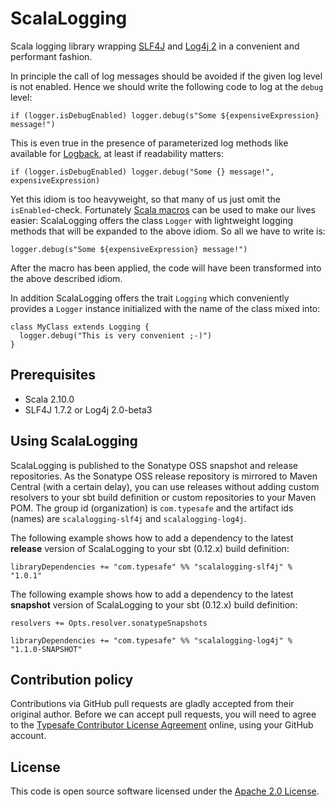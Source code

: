ScalaLogging
============

Scala logging library wrapping <a href="http://www.slf4j.org/">SLF4J</a> and <a href="http://logging.apache.org/log4j/2.x/">Log4j 2</a> in a convenient and performant fashion.

In principle the call of log messages should be avoided if the given log level is not enabled. Hence we should write the following code to log at the `debug` level:

    if (logger.isDebugEnabled) logger.debug(s"Some ${expensiveExpression} message!")

This is even true in the presence of parameterized log methods like available for <a href="http://logback.qos.ch">Logback</a>, at least if readability matters:

    if (logger.isDebugEnabled) logger.debug("Some {} message!", expensiveExpression)

Yet this idiom is too heavyweight, so that many of us just omit the `isEnabled`-check. Fortunately <a href="http://scalamacros.org/">Scala macros</a> can be used to make our lives easier: ScalaLogging offers the class `Logger` with lightweight logging methods that will be expanded to the above idiom. So all we have to write is:

    logger.debug(s"Some ${expensiveExpression} message!")

After the macro has been applied, the code will have been transformed into the above described idiom.

In addition ScalaLogging offers the trait `Logging` which conveniently provides a `Logger` instance initialized with the name of the class mixed into:

    class MyClass extends Logging {
      logger.debug("This is very convenient ;-)")
    }

Prerequisites
-------------

* Scala 2.10.0
* SLF4J 1.7.2 or Log4j 2.0-beta3

Using ScalaLogging
------------------

ScalaLogging is published to the Sonatype OSS snapshot and release repositories. As the Sonatype OSS release repository is mirrored to Maven Central (with a certain delay), you can use releases without adding custom resolvers to your sbt build definition or custom repositories to your Maven POM. The group id (organization) is `com.typesafe` and the artifact ids (names) are `scalalogging-slf4j` and `scalalogging-log4j`.

The following example shows how to add a dependency to the latest **release** version of ScalaLogging to your sbt (0.12.x) build definition:

    libraryDependencies += "com.typesafe" %% "scalalogging-slf4j" % "1.0.1"

The following example shows how to add a dependency to the latest **snapshot** version of ScalaLogging to your sbt (0.12.x) build definition:

    resolvers += Opts.resolver.sonatypeSnapshots

    libraryDependencies += "com.typesafe" %% "scalalogging-log4j" % "1.1.0-SNAPSHOT"

Contribution policy
-------------------

Contributions via GitHub pull requests are gladly accepted from their original author. Before we can accept pull requests, you will need to agree to the <a href="http://www.typesafe.com/contribute/cla">Typesafe Contributor License Agreement</a> online, using your GitHub account.

License
-------

This code is open source software licensed under the <a href="http://www.apache.org/licenses/LICENSE-2.0.html">Apache 2.0 License</a>.

